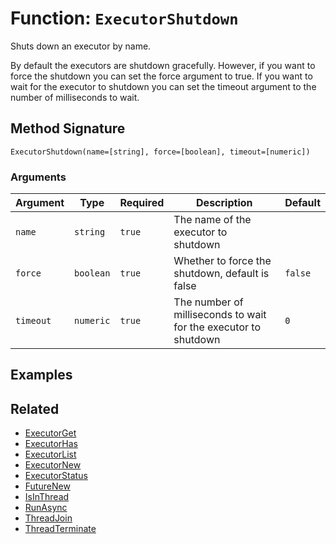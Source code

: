 [comment]: # (Note: This documentation is generated dynamically in the build process.  To modify the contents, change the javadoc on the _invoke method of the BIF class)

# Function: `ExecutorShutdown`

Shuts down an executor by name.

By default
 the executors are shutdown gracefully. However, if you want to force the shutdown
 you can set the force argument to true. If you want to wait for the executor to shutdown
 you can set the timeout argument to the number of milliseconds to wait.

## Method Signature

```
ExecutorShutdown(name=[string], force=[boolean], timeout=[numeric])
```

### Arguments


| Argument | Type | Required | Description | Default |
|----------|------|----------|-------------|---------|
| `name` | `string` | `true` | The name of the executor to shutdown |  |
| `force` | `boolean` | `true` | Whether to force the shutdown, default is false | `false` |
| `timeout` | `numeric` | `true` | The number of milliseconds to wait for the executor to shutdown | `0` |

## Examples



## Related

  * [ExecutorGet](./ExecutorGet.md)
  * [ExecutorHas](./ExecutorHas.md)
  * [ExecutorList](./ExecutorList.md)
  * [ExecutorNew](./ExecutorNew.md)
  * [ExecutorStatus](./ExecutorStatus.md)
  * [FutureNew](./FutureNew.md)
  * [IsInThread](./IsInThread.md)
  * [RunAsync](./RunAsync.md)
  * [ThreadJoin](./ThreadJoin.md)
  * [ThreadTerminate](./ThreadTerminate.md)
